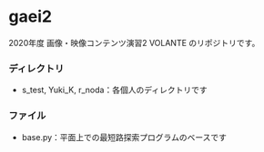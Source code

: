 # gaei2

2020年度 画像・映像コンテンツ演習2 VOLANTE のリポジトリです。

### ディレクトリ

- s_test, Yuki_K, r_noda：各個人のディレクトリです

### ファイル

- base.py：平面上での最短路探索プログラムのベースです